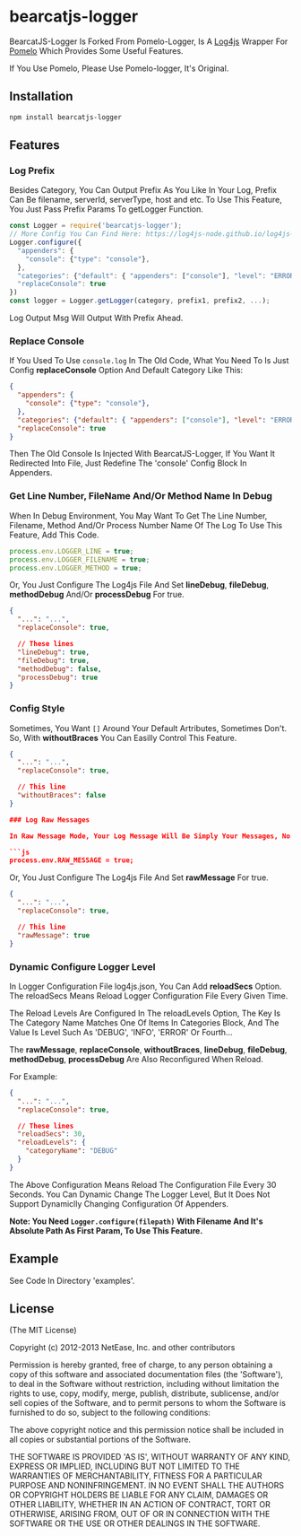 # bearcatjs-logger

BearcatJS-Logger Is Forked From Pomelo-Logger, Is A [Log4js](https://github.com/nomiddlename/log4js-node) Wrapper For [Pomelo](https://github.com/NetEase/pomelo) Which Provides Some Useful Features.

If You Use Pomelo, Please Use Pomelo-logger, It's Original.

## Installation

```bash
npm install bearcatjs-logger
```

## Features

### Log Prefix

Besides Category, You Can Output Prefix As You Like In Your Log, Prefix Can Be filename, serverId, serverType, host and etc. To Use This Feature, You Just Pass Prefix Params To getLogger Function.

```js
const Logger = require('bearcatjs-logger');
// More Config You Can Find Here: https://log4js-node.github.io/log4js-node/index.html
Logger.configure({
  "appenders": {
    "console": {"type": "console"},
  },
  "categories": {"default": { "appenders": ["console"], "level": "ERROR" }},
  "replaceConsole": true
})
const logger = Logger.getLogger(category, prefix1, prefix2, ...);
```

Log Output Msg Will Output With Prefix Ahead.

### Replace Console

If You Used To Use `console.log` In The Old Code, What You Need To Is Just Config **replaceConsole** Option And Default Category Like This:

```json
{
  "appenders": {
    "console": {"type": "console"},
  },
  "categories": {"default": { "appenders": ["console"], "level": "ERROR" }},
  "replaceConsole": true
}
```

Then The Old Console Is Injected With BearcatJS-Logger, If You Want It Redirected Into File, Just Redefine The 'console' Config Block In Appenders.

### Get Line Number, FileName And/Or Method Name In Debug

When In Debug Environment, You May Want To Get The Line Number, Filename, Method And/Or Process Number Name Of The Log To Use This Feature, Add This Code.

```js
process.env.LOGGER_LINE = true;
process.env.LOGGER_FILENAME = true;
process.env.LOGGER_METHOD = true;
```

Or, You Just Configure The Log4js File And Set **lineDebug**, **fileDebug**, **methodDebug** And/Or **processDebug** For true.

```json
{
  "...": "...",
  "replaceConsole": true,

  // These lines
  "lineDebug": true,
  "fileDebug": true,
  "methodDebug": false,
  "processDebug": true
}
```

### Config Style

Sometimes, You Want `[]` Around Your Default Artributes, Sometimes Don't. So, With **withoutBraces** You Can Easilly Control This Feature.

```json
{
  "...": "...",
  "replaceConsole": true,

  // This line
  "withoutBraces": false
}

### Log Raw Messages

In Raw Message Mode, Your Log Message Will Be Simply Your Messages, No Prefix And Color Format Strings To Use This Feature, Add This Code.

```js
process.env.RAW_MESSAGE = true;
```

Or, You Just Configure The Log4js File And Set **rawMessage** For true.

```json
{
  "...": "...",
  "replaceConsole": true,

  // This line
  "rawMessage": true
}
```

### Dynamic Configure Logger Level

In Logger Configuration File log4js.json, You Can Add **reloadSecs** Option. The reloadSecs Means Reload Logger Configuration File Every Given Time.

The Reload Levels Are Configured In The reloadLevels Option, The Key Is The Category Name Matches One Of Items In Categories Block, And The Value Is Level Such As 'DEBUG', 'INFO', 'ERROR' Or Fourth...

The **rawMessage**, **replaceConsole**, **withoutBraces**, **lineDebug**, **fileDebug**, **methodDebug**, **processDebug** Are Also Reconfigured When Reload.

For Example:

```json
{
  "...": "...",
  "replaceConsole": true,

  // These lines
  "reloadSecs": 30,
  "reloadLevels": {
    "categoryName": "DEBUG"
  }
}
```

The Above Configuration Means Reload The Configuration File Every 30 Seconds. You Can Dynamic Change The Logger Level, But It Does Not Support Dynamiclly Changing Configuration Of Appenders.

**Note: You Need `Logger.configure(filepath)` With Filename And It's Absolute Path As First Param, To Use This Feature.**

## Example

See Code In Directory 'examples'.

## License

(The MIT License)

Copyright (c) 2012-2013 NetEase, Inc. and other contributors

Permission is hereby granted, free of charge, to any person obtaining
a copy of this software and associated documentation files (the
'Software'), to deal in the Software without restriction, including
without limitation the rights to use, copy, modify, merge, publish,
distribute, sublicense, and/or sell copies of the Software, and to
permit persons to whom the Software is furnished to do so, subject to
the following conditions:

The above copyright notice and this permission notice shall be
included in all copies or substantial portions of the Software.

THE SOFTWARE IS PROVIDED 'AS IS', WITHOUT WARRANTY OF ANY KIND,
EXPRESS OR IMPLIED, INCLUDING BUT NOT LIMITED TO THE WARRANTIES OF
MERCHANTABILITY, FITNESS FOR A PARTICULAR PURPOSE AND NONINFRINGEMENT.
IN NO EVENT SHALL THE AUTHORS OR COPYRIGHT HOLDERS BE LIABLE FOR ANY
CLAIM, DAMAGES OR OTHER LIABILITY, WHETHER IN AN ACTION OF CONTRACT,
TORT OR OTHERWISE, ARISING FROM, OUT OF OR IN CONNECTION WITH THE
SOFTWARE OR THE USE OR OTHER DEALINGS IN THE SOFTWARE.
